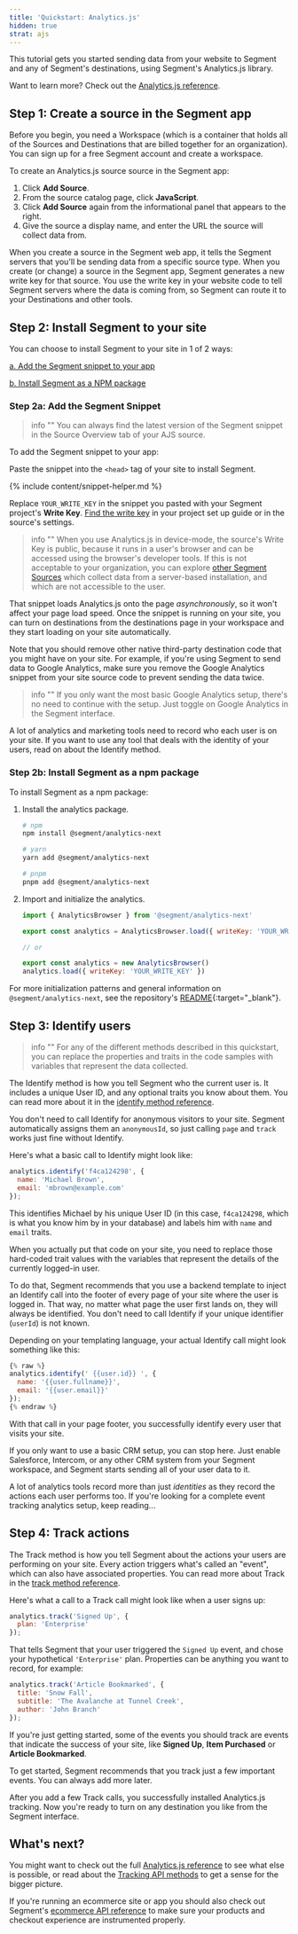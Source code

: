 ```yaml
---
title: 'Quickstart: Analytics.js'
hidden: true
strat: ajs
---
```


This tutorial gets you started sending data from your website to Segment and any of Segment's destinations, using Segment's Analytics.js library. 

Want to learn more? Check out the [Analytics.js reference](/docs/connections/sources/catalog/libraries/website/javascript/).

## Step 1: Create a source in the Segment app

Before you begin, you need a Workspace (which is a container that holds all of the Sources and Destinations that are billed together for an organization). You can sign up for a free Segment account and create a workspace.

To create an Analytics.js source source in the Segment app: 
1. Click **Add Source**.
2. From the source catalog page, click **JavaScript**.
3. Click **Add Source** again from the informational panel that appears to the right.
4. Give the source a display name, and enter the URL the source will collect data from.

When you create a source in the Segment web app, it tells the Segment servers that you'll be sending data from a specific source type. When you create (or change) a source in the Segment app, Segment generates a new write key for that source. You use the write key in your website code to tell Segment servers where the data is coming from, so Segment can route it to your Destinations and other tools.


## Step 2: Install Segment to your site

You can choose to install Segment to your site in 1 of 2 ways:

[a. Add the Segment snippet to your app](#step-2a-add-the-segment-snippet)


[b. Install Segment as a NPM package](#step-2b-install-segment-as-a-npm-package)

### Step 2a: Add the Segment Snippet

> info ""
> You can always find the latest version of the Segment snippet in the Source Overview tab of your AJS source.

To add the Segment snippet to your app: 

Paste the snippet into the `<head>` tag of your site to install Segment.

  {% include content/snippet-helper.md %}

Replace `YOUR_WRITE_KEY` in the snippet you pasted with your Segment project's **Write Key**. [Find the write key](/docs/connections/find-writekey/) in your project set up guide or in the source's settings.

> info ""
> When you use Analytics.js in device-mode, the source's Write Key is public, because it runs in a user's browser and can be accessed using the browser's developer tools. If this is not acceptable to your organization, you can explore [other Segment Sources](/docs/connections/sources/catalog/) which collect data from a server-based installation, and which are not accessible to the user.

That snippet loads Analytics.js onto the page _asynchronously_, so it won't affect your page load speed. Once the snippet is running on your site, you can turn on destinations from the destinations page in your workspace and they start loading on your site automatically.

Note that you should remove other native third-party destination code that you might have on your site. For example, if you're using Segment to send data to Google Analytics, make sure you remove the Google Analytics snippet from your site source code to prevent sending the data twice.

> info ""
> If you only want the most basic Google Analytics setup, there's no need to continue with the setup. Just toggle on Google Analytics in the Segment interface.

A lot of analytics and marketing tools need to record who each user is on your site. If you want to use any tool that deals with the identity of your users, read on about the Identify method.

### Step 2b: Install Segment as a npm package

To install Segment as a npm package: 

1. Install the analytics package.

    ```sh
    # npm
    npm install @segment/analytics-next

    # yarn
    yarn add @segment/analytics-next

    # pnpm
    pnpm add @segment/analytics-next
    ```

2. Import and initialize the analytics.

    ```js
    import { AnalyticsBrowser } from '@segment/analytics-next'

    export const analytics = AnalyticsBrowser.load({ writeKey: 'YOUR_WRITE_KEY' })

    // or 

    export const analytics = new AnalyticsBrowser()
    analytics.load({ writeKey: 'YOUR_WRITE_KEY' })
    ```

For more initialization patterns and general information on `@segment/analytics-next`, see the repository's [README](https://github.com/segmentio/analytics-next/tree/master/packages/browser){:target="_blank"}.

## Step 3: Identify users

> info ""
> For any of the different methods described in this quickstart, you can replace the properties and traits in the code samples with variables that represent the data collected.

The Identify method is how you tell Segment who the current user is. It includes a unique User ID, and any optional traits you know about them. You can read more about it in the [identify method reference](/docs/connections/sources/catalog/libraries/website/javascript#identify).

You don't need to call Identify for anonymous visitors to your site. Segment automatically assigns them an `anonymousId`, so just calling `page` and `track` works just fine without Identify.

Here's what a basic call to Identify might look like:

```js
analytics.identify('f4ca124298', {
  name: 'Michael Brown',
  email: 'mbrown@example.com'
});
```
This identifies Michael by his unique User ID (in this case, `f4ca124298`, which is what you know him by in your database) and labels him with `name` and `email` traits.

When you actually put that code on your site, you need to replace those hard-coded trait values with the variables that represent the details of the currently logged-in user.

To do that, Segment recommends that you use a backend template to inject an Identify call into the footer of every page of your site where the user is logged in. That way, no matter what page the user first lands on, they will always be identified. You don't need to call Identify if your unique identifier (`userId`) is not known.

Depending on your templating language, your actual Identify call might look something like this:

```js
{% raw %}
analytics.identify(' {{user.id}} ', {
  name: '{{user.fullname}}',
  email: '{{user.email}}'
});
{% endraw %}
```

With that call in your page footer, you successfully identify every user that visits your site.

If you only want to use a basic CRM setup, you can stop here. Just enable Salesforce, Intercom, or any other CRM system from your Segment workspace, and Segment starts sending all of your user data to it.

A lot of analytics tools record more than just _identities_ as they record the actions each user performs too. If you're looking for a complete event tracking analytics setup, keep reading...


## Step 4: Track actions

The Track method is how you tell Segment about the actions your users are performing on your site. Every action triggers what's called an "event", which can also have associated properties. You can read more about Track in the [track method reference](/docs/connections/sources/catalog/libraries/website/javascript#track).

Here's what a call to a Track call might look like when a user signs up:

```js
analytics.track('Signed Up', {
  plan: 'Enterprise'
});
```

That tells Segment that your user triggered the `Signed Up` event, and chose your hypothetical `'Enterprise'` plan. Properties can be anything you want to record, for example:

```js
analytics.track('Article Bookmarked', {
  title: 'Snow Fall',
  subtitle: 'The Avalanche at Tunnel Creek',
  author: 'John Branch'
});
```

If you're just getting started, some of the events you should track are events that indicate the success of your site, like **Signed Up**, **Item Purchased** or **Article Bookmarked**.

To get started, Segment recommends that you track just a few important events. You can always add more later.

After you add a few Track calls, you successfully installed Analytics.js tracking. Now you're ready to turn on any destination you like from the Segment interface.

## What's next?

You might want to check out the full [Analytics.js reference](/docs/connections/sources/catalog/libraries/website/javascript) to see what else is possible, or read about the [Tracking API methods](/docs/connections/sources/catalog/libraries/server/http/) to get a sense for the bigger picture.

If you're running an ecommerce site or app you should also check out Segment's [ecommerce API reference](/docs/connections/spec/ecommerce/v2/) to make sure your products and checkout experience are instrumented properly.
